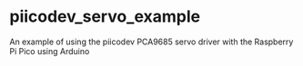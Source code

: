 # piicodev_servo_example
An example of using the piicodev PCA9685 servo driver with the Raspberry Pi Pico using Arduino
